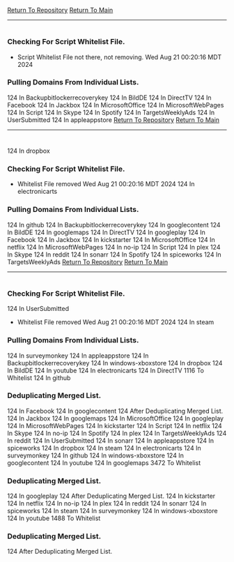 [Return To Repository](https://github.com/DigitalWarrior/piholeparser/)
[Return To Main](https://github.com/DigitalWarrior/piholeparser/blob/master/RecentRunLogs/Mainlog.md)
____________________________________
# 
### Checking For Script Whitelist File.
* Script Whitelist File not there, not removing. Wed Aug 21 00:20:16 MDT 2024
### Pulling Domains From Individual Lists.
124 In Backupbitlockerrecoverykey
124 In BildDE
124 In DirectTV
124 In Facebook
124 In Jackbox
124 In MicrosoftOffice
124 In MicrosoftWebPages
124 In Script
124 In Skype
124 In Spotify
124 In TargetsWeeklyAds
124 In UserSubmitted
124 In appleappstore
[Return To Repository](https://github.com/DigitalWarrior/piholeparser/)
[Return To Main](https://github.com/DigitalWarrior/piholeparser/blob/master/RecentRunLogs/Mainlog.md)
____________________________________
# 
124 In dropbox
### Checking For Script Whitelist File.
* Whitelist File removed Wed Aug 21 00:20:16 MDT 2024
124 In electronicarts
### Pulling Domains From Individual Lists.
124 In github
124 In Backupbitlockerrecoverykey
124 In googlecontent
124 In BildDE
124 In googlemaps
124 In DirectTV
124 In googleplay
124 In Facebook
124 In Jackbox
124 In kickstarter
124 In MicrosoftOffice
124 In netflix
124 In MicrosoftWebPages
124 In no-ip
124 In Script
124 In plex
124 In Skype
124 In reddit
124 In sonarr
124 In Spotify
124 In spiceworks
124 In TargetsWeeklyAds
[Return To Repository](https://github.com/DigitalWarrior/piholeparser/)
[Return To Main](https://github.com/DigitalWarrior/piholeparser/blob/master/RecentRunLogs/Mainlog.md)
____________________________________
# 
### Checking For Script Whitelist File.
124 In UserSubmitted
* Whitelist File removed Wed Aug 21 00:20:16 MDT 2024
124 In steam
### Pulling Domains From Individual Lists.
124 In surveymonkey
124 In appleappstore
124 In Backupbitlockerrecoverykey
124 In windows-xboxstore
124 In dropbox
124 In BildDE
124 In youtube
124 In electronicarts
124 In DirectTV
1116 To Whitelist
124 In github
### Deduplicating Merged List.
124 In Facebook
124 In googlecontent
124 After Deduplicating Merged List.
124 In Jackbox
124 In googlemaps
124 In MicrosoftOffice
124 In googleplay
124 In MicrosoftWebPages
124 In kickstarter
124 In Script
124 In netflix
124 In Skype
124 In no-ip
124 In Spotify
124 In plex
124 In TargetsWeeklyAds
124 In reddit
124 In UserSubmitted
124 In sonarr
124 In appleappstore
124 In spiceworks
124 In dropbox
124 In steam
124 In electronicarts
124 In surveymonkey
124 In github
124 In windows-xboxstore
124 In googlecontent
124 In youtube
124 In googlemaps
3472 To Whitelist
### Deduplicating Merged List.
124 In googleplay
124 After Deduplicating Merged List.
124 In kickstarter
124 In netflix
124 In no-ip
124 In plex
124 In reddit
124 In sonarr
124 In spiceworks
124 In steam
124 In surveymonkey
124 In windows-xboxstore
124 In youtube
1488 To Whitelist
### Deduplicating Merged List.
124 After Deduplicating Merged List.
